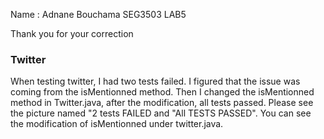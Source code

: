 Name : Adnane Bouchama
SEG3503 LAB5

Thank you for your correction 

### Twitter 

When testing twitter, I had two tests failed. I figured that the issue was coming from the isMentionned method. Then I changed the isMentionned method in Twitter.java, after the modification, all tests passed. 
Please see the picture named "2 tests FAILED and "All TESTS PASSED". 
You can see the modification of isMentionned under twitter.java. 